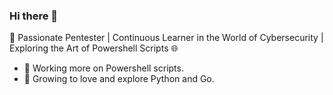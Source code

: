 ### Hi there 👋

🔎 Passionate Pentester | Continuous Learner in the World of Cybersecurity | Exploring the Art of Powershell Scripts 🌐

- 🔭 Working more on Powershell scripts.
- 🌱 Growing to love and explore Python and Go.




<!--
**Miragle-Hub/Miragle-Hub** is a ✨ _special_ ✨ repository because its `README.md` (this file) appears on your GitHub profile.

Here are some ideas to get you started:

- 🔭 Working more on Powershell scripts.
- 🌱 Growing to love and explore Python and Go.
- 👯 I’m looking to collaborate on ...
- 🤔 I’m looking for help with ...
- 💬 Ask me about ...
- 📫 How to reach me: ...
- 😄 Pronouns: ...
- ⚡ Fun fact: ...
-->
